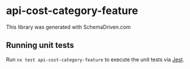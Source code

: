 
# api-cost-category-feature

This library was generated with SchemaDriven.com

## Running unit tests

Run `nx test api-cost-category-feature` to execute the unit tests via [Jest](https://jestjs.io).

